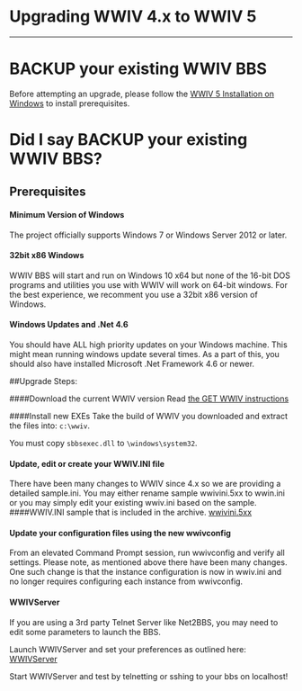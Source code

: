 # Upgrading WWIV 4.x to WWIV 5
***

# BACKUP your existing WWIV BBS


Before attempting an upgrade, please follow the 
[WWIV 5 Installation on Windows](win.md)
to install prerequisites.

# Did I say BACKUP your existing WWIV BBS? 

## Prerequisites

#### Minimum Version of Windows
The project officially supports Windows 7 or Windows Server 2012 or later.

#### 32bit x86 Windows
WWIV BBS will start and run on Windows 10 x64 but none of the 16-bit DOS
programs and utilities you use with WWIV will work on 64-bit windows.
For the best experience, we recomment you use a 32bit x86 version of Windows.

#### Windows Updates and .Net 4.6
You should have ALL high priority updates on your Windows machine.
This might mean running windows update several times. As a part of this, 
you should also have installed Microsoft .Net Framework 4.6 or newer.


##Upgrade Steps:

####Download the current WWIV version
Read [the GET WWIV instructions](/index.md#get-wwiv-50) 

####Install new EXEs
Take the build of WWIV you downloaded and extract the files into: ```c:\wwiv```.

You must copy  ```sbbsexec.dll``` to ```\windows\system32```.

#### Update, edit or create your WWIV.INI file
There have been many changes to WWIV since 4.x so we are providing a detailed sample.ini.
You may either rename sample wwivini.5xx to wwin.ini or you may simply edit your existing wwiv.ini based on the sample.
####WWIV.INI sample that is included in the archive.
[wwivini.5xx](/cfg/wwivini.md)

#### Update your configuration files using the new wwivconfig
From an elevated Command Prompt session, run wwivconfig and verify all settings.
Please note, as mentioned above there have been many changes. One such change is that the instance configuration is now 
in wwiv.ini and no longer requires configuring each instance from wwivconfig.

#### WWIVServer
If you are using a 3rd party Telnet Server like Net2BBS, you may need to edit some parameters to launch the BBS.

Launch WWIVServer and set your preferences as outlined here: 
[WWIVServer](/conn/telnet.md)

Start WWIVServer and test by telnetting or sshing to your bbs on localhost!







